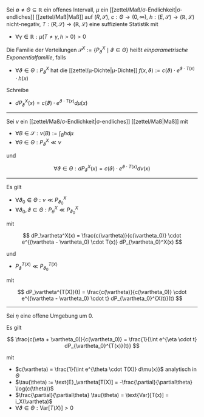 Sei $\emptyset \ne \Theta \subseteq \mathbb{R}$ ein offenes Intervall, $\mu$ ein [[zettel/Maß/σ-Endlichkeit|σ-endliches]] [[zettel/Maß|Maß]] auf $(R, \mathscr{S})$, $c : \Theta \to (0, \infty)$, $h : (E, \mathscr{S}) \to (\mathbb{R}, \mathcal{L})$ nicht-negativ, $T : (R, \mathscr{S}) \to (\mathbb{R}, \mathcal{L})$ eine suffiziente Statistik mit
- $\forall \gamma \in \mathbb{R} : \mu(T \ne \gamma, h \gt 0) \gt 0$

Die Familie der Verteilungen $\mathcal{P}^X := \{ P_\vartheta^X \mid \vartheta \in \Theta \}$ heißt *einparametrische Exponentialfamilie*, falls
- $\forall \vartheta \in \Theta : P_\vartheta^X$ hat die [[zettel/μ-Dichte|μ-Dichte]] $f(x, \vartheta) := c(\vartheta) \cdot e^{\vartheta \cdot T(x)} \cdot h(x)$

Schreibe
- $dP_\vartheta^X(x) = c(\vartheta) \cdot e^{\vartheta \cdot T(x)} d\mu(x)$

---

Sei $\nu$ ein [[zettel/Maß/σ-Endlichkeit|σ-endliches]] [[zettel/Maß|Maß]] mit
- $\forall B \in \mathscr{S} : \nu(B) := \int_B h d\mu$
- $\forall \theta \in \Theta : P_\vartheta^X \ll \nu$

und

$$
	\forall \vartheta \in \Theta : dP_\vartheta^X(x) = c(\vartheta) \cdot e^{\vartheta \cdot T(x)} d\nu(x)
$$

---

Es gilt
- $\forall \vartheta_0 \in \Theta : \nu \ll P_{\vartheta_0}^X$
- $\forall \vartheta_0, \vartheta \in \Theta : P_\theta^X \ll P_{\vartheta_0}^X$

mit

$$
	dP_\vartheta^X(x) = \frac{c(\vartheta)}{c(\vartheta_0)} \cdot e^{(\vartheta - \vartheta_0) \cdot T(x)} dP_{\vartheta_0}^X(x)
$$

und
- $P_\vartheta^{T(X)} \ll P_{\vartheta_0}^{T(X)}$

mit

$$
	dP_\vartheta^{T(X)}(t) = \frac{c(\vartheta)}{c(\vartheta_0)} \cdot e^{(\vartheta - \vartheta_0) \cdot t} dP_{\vartheta_0}^{X(t)}(t)
$$

---

Sei $\eta$ eine offene Umgebung um $0$.

Es gilt

$$
	\frac{c(\eta + \vartheta_0)}{c(\vartheta_0)} = \frac{1}{\int e^{\eta \cdot t} dP_{\vartheta_0}^{T(x)}(t)}
$$

mit
- $c(\vartheta) = \frac{1}{\int e^{\theta \cdot T(X)} d\mu(x)}$ analytisch in $\Theta$
- $\tau(\theta) := \text{E}_\vartheta[T(X)] = -\frac{\partial}{\partial\theta} \log(c(\theta))$
- $\frac{\partial}{\partial\theta} \tau(\theta) = \text{Var}[T(x)] = i_X(\vartheta)$
- $\forall \vartheta \in \Theta : \text{Var}[T(X)] \gt 0$